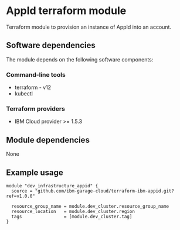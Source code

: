 # AppId terraform module

Terraform module to provision an instance of AppId into an account.

## Software dependencies

The module depends on the following software components:

### Command-line tools

- terraform - v12
- kubectl

### Terraform providers

- IBM Cloud provider >= 1.5.3

## Module dependencies

None

## Example usage

```hcl-terraform
module "dev_infrastructure_appid" {
  source = "github.com/ibm-garage-cloud/terraform-ibm-appid.git?ref=v1.0.0"

  resource_group_name = module.dev_cluster.resource_group_name
  resource_location   = module.dev_cluster.region
  tags                = [module.dev_cluster.tag]
}
```
